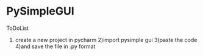 # PySimpleGUI
ToDoList
1) create a new project in pycharm
2)import pysimple gui
3)paste the code 
4)and save the file in .py format
